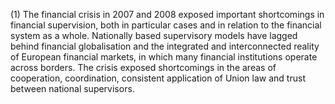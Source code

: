 (1) The financial crisis in 2007 and 2008 exposed important shortcomings in financial supervision, both in particular cases and in relation to the financial system as a whole. Nationally based supervisory models have lagged behind financial globalisation and the integrated and interconnected reality of European financial markets, in which many financial institutions operate across borders. The crisis exposed shortcomings in the areas of cooperation, coordination, consistent application of Union law and trust between national supervisors.